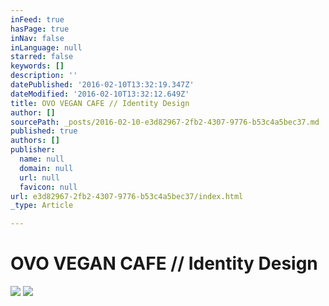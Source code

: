 ```yaml
---
inFeed: true
hasPage: true
inNav: false
inLanguage: null
starred: false
keywords: []
description: ''
datePublished: '2016-02-10T13:32:19.347Z'
dateModified: '2016-02-10T13:32:12.649Z'
title: OVO VEGAN CAFE // Identity Design
author: []
sourcePath: _posts/2016-02-10-e3d82967-2fb2-4307-9776-b53c4a5bec37.md
published: true
authors: []
publisher:
  name: null
  domain: null
  url: null
  favicon: null
url: e3d82967-2fb2-4307-9776-b53c4a5bec37/index.html
_type: Article

---
```

# OVO VEGAN CAFE // Identity Design
![](https://the-grid-user-content.s3-us-west-2.amazonaws.com/a23682bb-c6ac-48f3-b538-1949173bd5fd.jpg)
![](https://the-grid-user-content.s3-us-west-2.amazonaws.com/34c3fd46-cff4-47b6-94c1-6c587793a157.jpg)